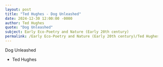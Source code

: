 ```yaml
---
layout: post
title: "Ted Hughes - Dog Unleashed"
date: 2024-12-30 12:00:00 -0000
author: Ted Hughes
quote: "Dog Unleashed"
subject: Early Eco-Poetry and Nature (Early 20th century)
permalink: /Early Eco-Poetry and Nature (Early 20th century)/Ted Hughes/Ted Hughes - Dog Unleashed
---
```


Dog Unleashed

- Ted Hughes
